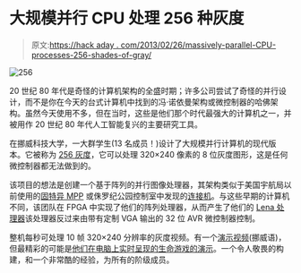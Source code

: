 # 大规模并行 CPU 处理 256 种灰度

> 原文:[https://hack aday . com/2013/02/26/massively-parallel-CPU-processes-256-shades-of-gray/](https://hackaday.com/2013/02/26/massively-parallel-cpu-processes-256-shades-of-gray/)

![256](../Images/0dedde270def231d0f74630cf5d8fc7c.png)

20 世纪 80 年代是奇怪的计算机架构的全盛时期；许多公司尝试了奇怪的并行设计，而不是你在今天的台式计算机中找到的冯·诺依曼架构或微控制器的哈佛架构。虽然今天使用不多，但在当时，这些是他们那个时代最强大的计算机之一，并被用作 20 世纪 80 年代人工智能复兴的主要研究工具。

在挪威科技大学，一大群学生(13 名成员！)设计了大规模并行计算机的现代版本。它被称为 [256 灰度](http://www.256shadesofgray.com/index.html)，它可以处理 320×240 像素的 8 位灰度图形，这是任何微控制器都无法做到的。

该项目的想法是创建一个基于阵列的并行图像处理器，其架构类似于美国宇航局以前使用的[固特异 MPP](http://en.wikipedia.org/wiki/Goodyear_MPP) 或侏罗纪公园控制室中发现的[连接机](http://en.wikipedia.org/wiki/Connection_Machine)。与这些早期的计算机不同，该团队在 FPGA 中实现了他们的阵列处理器，从而产生了他们的 [Lena 处理器](http://www.256shadesofgray.com/lena.html)该处理器反过来由带有定制 VGA 输出的 32 位 AVR 微控制器控制。

整机每秒可处理 10 帧 320×240 分辨率的灰度视频。有一个[演示视频](https://www.youtube.com/watch?v=pOXzD_7pL4M)(挪威语)，但最精彩的可能是[他们在电脑上实时呈现的生命游戏的演示](https://www.youtube.com/watch?v=pOXzD_7pL4M&feature=youtu.be&t=4m51s)。一个令人敬畏的构建，和一个非常酷的经验，为所有的阶级成员。